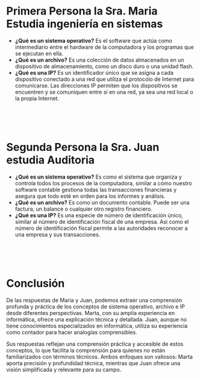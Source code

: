 # Primera Persona la Sra. Maria Estudia ingeniería en sistemas
- **¿Qué es un sistema operativo?**
Es el software que actúa como intermediario entre el hardware de la computadora y los programas que se ejecutan en ella.
- **¿Qué es un archivo?**
Es una colección de datos almacenados en un dispositivo de almacenamiento, como un disco duro o una unidad flash.
- **¿Qué es una IP?**
Es un identificador único que se asigna a cada dispositivo conectado a una red que utiliza el protocolo de Internet para comunicarse. Las direcciones IP permiten que los dispositivos se encuentren y se comuniquen entre sí en una red, ya sea una red local o la propia Internet. 


<br>
<br>
<br>



# Segunda Persona la Sra. Juan estudia Auditoria
- **¿Qué es un sistema operativo?**
Es como el sistema que organiza y controla todos los procesos de la computadora, similar a cómo nuestro software contable gestiona todas las transacciones financieras y asegura que todo esté en orden para los informes y análisis.
- **¿Qué es un archivo?**
Es como un documento contable. Puede ser una factura, un balance o cualquier otro registro financiero. 
- **¿Qué es una IP?**
Es una especie de número de identificación único, similar al número de identificación fiscal de una empresa. Así como el número de identificación fiscal permite a las autoridades reconocer a una empresa y sus transacciones.



<br>
<br>
<br>

# Conclusión
De las respuestas de Maria y Juan, podemos extraer una comprensión profunda y práctica de los conceptos de sistema operativo, archivo e IP desde diferentes perspectivas.
Marta, con su amplia experiencia en informática, ofrece una explicación técnica y detallada.
Juan, aunque no tiene conocimientos especializados en informática, utiliza su experiencia como contador para hacer analogías comprensibles. 

Sus respuestas reflejan una comprensión práctica y accesible de estos conceptos, lo que facilita la comprensión para quienes no están familiarizados con términos técnicos.
Ambos enfoques son valiosos: Marta aporta precisión y profundidad técnica, mientras que Juan ofrece una visión simplificada y relevante para su campo.
